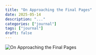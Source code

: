 ```yaml
---
title: "On Approaching the Final Pages"
date: 2025-05-14
description: "..."
categories: ["journal"]
tags: ["journal"]
draft: false
---
```


![On Approaching the Final Pages](featured.jpg)
